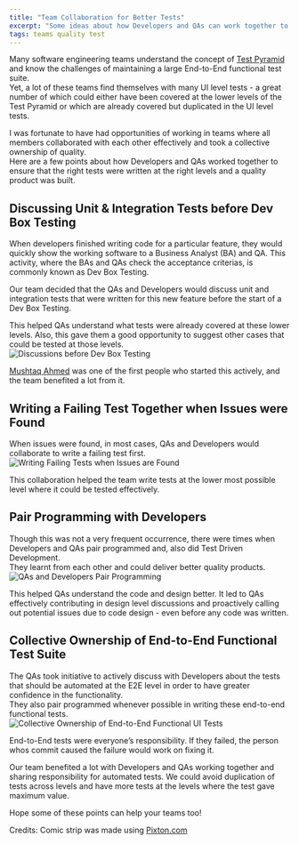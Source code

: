 ```yaml
---
title: "Team Collaboration for Better Tests"
excerpt: "Some ideas about how Developers and QAs can work together to ensure that the right tests are written at the right levels and a quality product is built"
tags: teams quality test
---
```

Many software engineering teams understand the concept of
<a href="https://martinfowler.com/bliki/TestPyramid.html" target="_blank">Test Pyramid</a>
and know the challenges of maintaining a large End-to-End functional test suite.  
Yet, a lot of these teams find themselves with many UI level tests - a great number of which could either have been
covered at the lower levels of the Test Pyramid or which are already covered but duplicated in the UI level tests.

I was fortunate to have had opportunities of working in teams where all members collaborated with each other effectively
and took a collective ownership of quality.  
Here are a few points about how Developers and QAs worked together to ensure that the right tests were written at the
right levels and a quality product was built.

## Discussing Unit & Integration Tests before Dev Box Testing
When developers finished writing code for a particular feature, they would quickly show the working software to a
Business Analyst (BA) and QA. This activity, where the BAs and QAs check the acceptance criterias,
is commonly known as Dev Box Testing.

Our team decided that the QAs and Developers would discuss unit and integration tests that were written for this
new feature before the start of a Dev Box Testing.

This helped QAs understand what tests were already covered at these lower levels.
Also, this gave them a good opportunity to suggest other cases that could be tested at those levels.  
![Discussions before Dev Box Testing](https://dynamic.pixton.com/comic/j/u/h/7/juh71pd7hq462i09_v19_.png)

<a href="https://twitter.com/mushtaqA" target="_blank">Mushtaq Ahmed</a> was one of the first people who started this
actively, and the team benefited a lot from it.

## Writing a Failing Test Together when Issues were Found
When issues were found, in most cases, QAs and Developers would collaborate to write a failing test first.  
![Writing Failing Tests when Issues are Found](https://dynamic.pixton.com/comic/j/u/h/7/juh71pd771npnrmi_v13_.png)

This collaboration helped the team write tests at the lower most possible level where it could be tested effectively.

## Pair Programming with Developers
Though this was not a very frequent occurrence, there were times when Developers and QAs pair programmed and,
also did Test Driven Development.  
They learnt from each other and could deliver better quality products.  
![QAs and Developers Pair Programming](https://dynamic.pixton.com/comic/j/u/h/7/juh71pd7enpzubzs_v12_.png)

This helped QAs understand the code and design better. It led to QAs effectively contributing in design level
discussions and proactively calling out potential issues due to code design - even before any code was written.

## Collective Ownership of End-to-End Functional Test Suite
The QAs took initiative to actively discuss with Developers about the tests that should be automated at the E2E level
in order to have greater confidence in the functionality.  
They also pair programmed whenever possible in writing these end-to-end functional tests.  
![Collective Ownership of End-to-End Functional UI Tests](https://dynamic.pixton.com/comic/j/u/h/7/juh71pd75grb5xoj_v8_.png)

End-to-End tests were everyone’s responsibility. If they failed, the person whos commit caused the failure would work on
fixing it.


Our team benefited a lot with Developers and QAs working together and sharing responsibility for automated tests.
We could avoid duplication of tests across levels and have more tests at the levels where the test gave maximum value.

Hope some of these points can help your teams too!


Credits: Comic strip was made using <a href="https://www.pixton.com/comic/juh71pd7" target="_blank">Pixton.com</a>
